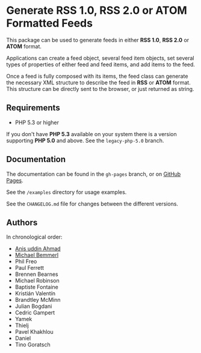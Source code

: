 # Generate **RSS 1.0**, **RSS 2.0** or **ATOM** Formatted Feeds

This package can be used to generate feeds in either **RSS 1.0**, **RSS 2.0** or **ATOM** format.

Applications can create a feed object, several feed item objects, set several types of properties of either feed and feed items, and add items to the feed.

Once a feed is fully composed with its items, the feed class can generate the necessary XML structure to describe the feed in **RSS** or **ATOM** format. This structure can be directly sent to the browser, or just returned as string.

## Requirements

- PHP 5.3 or higher

If you don't have **PHP 5.3** available on your system there is a version supporting **PHP 5.0** and above. See the `legacy-php-5.0` branch.

## Documentation

The documentation can be found in the `gh-pages` branch, or on [GitHub Pages](https://mibe.github.io/FeedWriter/).

See the `/examples` directory for usage examples.

See the `CHANGELOG.md` file for changes between the different versions.

## Authors

In chronological order:

- [Anis uddin Ahmad](https://github.com/ajaxray)  
- [Michael Bemmerl](https://github.com/mibe)  
- Phil Freo  
- Paul Ferrett
- Brennen Bearnes
- Michael Robinson
- Baptiste Fontaine
- Kristián Valentín
- Brandtley McMinn
- Julian Bogdani
- Cedric Gampert
- Yamek
- Thielj
- Pavel Khakhlou
- Daniel
- Tino Goratsch
